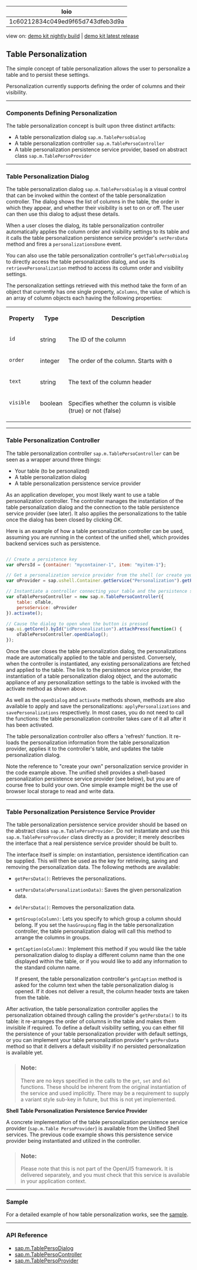 <!-- loio1c60212834c049ed9f65d743dfeb3d9a -->

| loio |
| -----|
| 1c60212834c049ed9f65d743dfeb3d9a |

<div id="loio">

view on: [demo kit nightly build](https://openui5nightly.hana.ondemand.com/topic/1c60212834c049ed9f65d743dfeb3d9a) | [demo kit latest release](https://sdk.openui5.org/topic/1c60212834c049ed9f65d743dfeb3d9a)</div>

## Table Personalization

The simple concept of table personalization allows the user to personalize a table and to persist these settings.

Personalization currently supports defining the order of columns and their visibility.

***

### Components Defining Personalization

The table personalization concept is built upon three distinct artifacts:

-   A table personalization dialog `sap.m.TablePersoDialog`
-   A table personalization controller `sap.m.TablePersoController`
-   A table personalization persistence service provider, based on abstract class `sap.m.TablePersoProvider`

***

### Table Personalization Dialog

The table personalization dialog `sap.m.TablePersoDialog` is a visual control that can be invoked within the context of the table personalization controller. The dialog shows the list of columns in the table, the order in which they appear, and whether their visibility is set to on or off. The user can then use this dialog to adjust these details.

When a user closes the dialog, its table personalization controller automatically applies the column order and visibility settings to its table and it calls the table personalization persistence service provider's `setPersData` method and fires a `personalizationsDone` event.

You can also use the table personalization controller's `getTablePersoDialog` to directly access the table personalization dialog, and use its `retrievePersonalization` method to access its column order and visibility settings.

The personalization settings retrieved with this method take the form of an object that currently has one single property, `aColumns`, the value of which is an array of column objects each having the following properties:


<table>
<tr>
<th valign="top">

Property



</th>
<th valign="top">

Type



</th>
<th valign="top">

Description



</th>
</tr>
<tr>
<td valign="top">

`id`



</td>
<td valign="top">

string



</td>
<td valign="top">

The ID of the column



</td>
</tr>
<tr>
<td valign="top">

`order`



</td>
<td valign="top">

integer



</td>
<td valign="top">

The order of the column. Starts with `0`



</td>
</tr>
<tr>
<td valign="top">

`text`



</td>
<td valign="top">

string



</td>
<td valign="top">

The text of the column header



</td>
</tr>
<tr>
<td valign="top">

`visible`



</td>
<td valign="top">

boolean



</td>
<td valign="top">

Specifies whether the column is visible \(true\) or not \(false\)



</td>
</tr>
</table>

***

### Table Personalization Controller

The table personalization controller `sap.m.TablePersoController` can be seen as a wrapper around three things:

-   Your table \(to be personalized\)
-   A table personalization dialog
-   A table personalization persistence service provider

As an application developer, you most likely want to use a table personalization controller. The controller manages the instantiation of the table personalization dialog and the connection to the table persistence service provider \(see later\). It also applies the personalizations to the table once the dialog has been closed by clicking *OK*.

Here is an example of how a table personalization controller can be used, assuming you are running in the context of the unified shell, which provides backend services such as persistence.

```js

// Create a persistence key
var oPersId = {container: "mycontainer-1", item: "myitem-1"};

// Get a personalization service provider from the shell (or create your own)
var oProvider = sap.ushell.Container.getService("Personalization").getPersonalizer(oPersId);

// Instantiate a controller connecting your table and the persistence service
var oTablePersoController = new sap.m.TablePersoController({
    table: oTable,
    persoService: oProvider
}).activate();

// Cause the dialog to open when the button is pressed
sap.ui.getCore().byId("idPersonalization").attachPress(function() {
    oTablePersoController.openDialog();
});
```

Once the user closes the table personalization dialog, the personalizations made are automatically applied to the table and persisted. Conversely, when the controller is instantiated, any existing personalizations are fetched and applied to the table. The link to the persistence service provider, the instantiation of a table personalization dialog object, and the automatic appliance of any personalization settings to the table is invoked with the activate method as shown above.

As well as the `openDialog` and `activate` methods shown, methods are also available to apply and save the personalizations: `applyPersonalizations` and `savePersonalizations` respectively. In most cases, you do not need to call the functions: the table personalization controller takes care of it all after it has been activated.

The table personalization controller also offers a 'refresh' function. It re-loads the personalization information from the table personalization provider, applies it to the controller's table, and updates the table personalization dialog.

Note the reference to "create your own" personalization service provider in the code example above. The unified shell provides a shell-based personalization persistence service provider \(see below\), but you are of course free to build your own. One simple example might be the use of browser local storage to read and write data.

***

### Table Personalization Persistence Service Provider

The table personalization persistence service provider should be based on the abstract class `sap.m.TablePersoProvider`. Do not instantiate and use this `sap.m.TablePersoProvider` class directly as a provider; it merely describes the interface that a real persistence service provider should be built to.

The interface itself is simple: on instantiation, persistence identification can be supplied. This will then be used as the key for retrieving, saving and removing the personalization data. The following methods are available:

-   `getPersData()`: Retrieves the personalizations.
-   `setPersData(oPersonalizationData)`: Saves the given personalization data.
-   `delPersData()`: Removes the personalization data.
-   `getGroup(oColumn)`: Lets you specify to which group a column should belong. If you set the `hasGrouping` flag in the table personalization controller, the table personalization dialog will call this method to arrange the columns in groups.
-   `getCaption(oColumn)`: Implement this method if you would like the table personalization dialog to display a different column name than the one displayed within the table, or if you would like to add any information to the standard column name.

    If present, the table personalization controller's `getCaption` method is asked for the column text when the table personalization dialog is opened. If it does not deliver a result, the column header texts are taken from the table.


After activation, the table personalization controller applies the personalization obtained through calling the provider's `getPersData()` to its table: it re-arranges the order of columns in the table and makes them invisible if required. To define a default visibility setting, you can either fill the persistence of your table personalization provider with default settings, or you can implement your table personalization provider's `getPersData` method so that it delivers a default visibility if no persisted personalization is available yet.

> ### Note:  
> There are no keys specified in the calls to the `get`, `set` and `del` functions. These should be inherent from the original instantiation of the service and used implicitly. There may be a requirement to supply a variant style sub-key in future, but this is not yet implemented.

**Shell Table Personalization Persistence Service Provider**

A concrete implementation of the table personalization persistence service provider \(`sap.m.Table PersoProvider`\) is available from the Unified Shell services. The previous code example shows this persistence service provider being instantiated and utilized in the controller.

> ### Note:  
> Please note that this is not part of the OpenUI5 framework. It is delivered separately, and you must check that this service is available in your application context.

***

### Sample

For a detailed example of how table personalization works, see the [sample](https://sdk.openui5.org/entity/sap.m.Table/sample/sap.m.sample.TablePerso).

***

### API Reference

-   [sap.m.TablePersoDialog](https://sdk.openui5.org/api/sap.m.TablePersoDialog)
-   [sap.m.TablePersoController](https://sdk.openui5.org/api/sap.m.TablePersoController)
-   [sap.m.TablePersoProvider](https://sdk.openui5.org/api/sap.m.TablePersoProvider)

